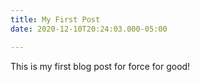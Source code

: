 ```yaml
---
title: My First Post
date: 2020-12-10T20:24:03.000-05:00

---
```

This is my first blog post for force for good!